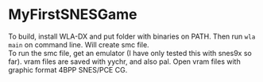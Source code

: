 # MyFirstSNESGame
To build, install WLA-DX and put folder with binaries on PATH. Then run `wla main` on command line. Will create smc file.  
To run the smc file, get an emulator (I have only tested this with snes9x so far).
vram files are saved with yychr, and also pal. Open vram files with graphic format 4BPP SNES/PCE CG.
